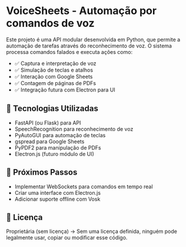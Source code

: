 # VoiceSheets - Automação por comandos de voz
Este projeto é uma API modular desenvolvida em Python, que permite a automação de tarefas através do reconhecimento de voz. O sistema processa comandos falados e executa ações como:

- ✅ Captura e interpretação de voz
- ✅ Simulação de teclas e atalhos
- ✅ Interação com Google Sheets
- ✅ Contagem de páginas de PDFs
- ✅ Integração futura com Electron para UI

## 🔧 Tecnologias Utilizadas
- FastAPI (ou Flask) para API
- SpeechRecognition para reconhecimento de voz
- PyAutoGUI para automação de teclas
- gspread para Google Sheets
- PyPDF2 para manipulação de PDFs
- Electron.js (futuro módulo de UI)
## 🚀 Próximos Passos
- Implementar WebSockets para comandos em tempo real
- Criar uma interface com Electron.js
- Adicionar suporte offline com Vosk


## 📜 Licença
Proprietária (sem licença) → Sem uma licença definida, ninguém pode legalmente usar, copiar ou modificar esse código.